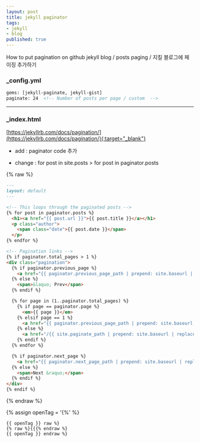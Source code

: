 ```yaml
---
layout: post
title: jekyll paginator
tags:
- jekyll
- blog
published: true
---
```



How to put pagination on github jekyll blog / posts paging / 지킬 블로그에 페이징 추가하기


### _config.yml

```html
gems: [jekyll-paginate, jekyll-gist]
paginate: 24  <!-- Number of posts per page / custom  -->
```

---

### _index.html

[https://jekyllrb.com/docs/pagination/](https://jekyllrb.com/docs/pagination/){:target="_blank"}

- add : <!-- Pagination links --> paginator code 추가

- change : for post in site.posts > for post in paginator.posts 

{% raw %}

```markdown
---
layout: default
---

<!-- This loops through the paginated posts -->
{% for post in paginator.posts %}
  <h1><a href="{{ post.url }}">{{ post.title }}</a></h1>
  <p class="author">
    <span class="date">{{ post.date }}</span>
  </p>
{% endfor %}

<!-- Pagination links -->
{% if paginator.total_pages > 1 %}
<div class="pagination">
  {% if paginator.previous_page %}
    <a href="{{ paginator.previous_page_path | prepend: site.baseurl | replace: '//', '/' }}">&laquo; Prev</a>
  {% else %}
    <span>&laquo; Prev</span>
  {% endif %}

  {% for page in (1..paginator.total_pages) %}
    {% if page == paginator.page %}
      <em>{{ page }}</em>
    {% elsif page == 1 %}
      <a href="{{ paginator.previous_page_path | prepend: site.baseurl | replace: '//', '/' }}">{{ page }}</a>
    {% else %}
      <a href="/{{ site.paginate_path | prepend: site.baseurl | replace: '//', '/' | replace: ':num', page }}">{{ page }}</a>
    {% endif %}
  {% endfor %}

  {% if paginator.next_page %}
    <a href="{{ paginator.next_page_path | prepend: site.baseurl | replace: '//', '/' }}">Next &raquo;</a>
  {% else %}
    <span>Next &raquo;</span>
  {% endif %}
</div>
{% endif %}
```
{% endraw %}


{% assign openTag = '{%' %}

    {{ openTag }} raw %}
    {% raw %}{{{% endraw %}
    {{ openTag }} endraw %}


